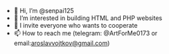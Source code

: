- 👋 Hi, I’m @senpai125
- 👀 I’m interested in building HTML and PHP websites
- 💞️ I invite everyone who wants to cooperate
- 📫 How to reach me (telegram: @ArtForMe0173 or email:aroslavvojtkov@gmail.com)

<!---
senpai125/senpai125 is a ✨ special ✨ repository because its `README.md` (this file) appears on your GitHub profile.
You can click the Preview link to take a look at your changes.
--->
